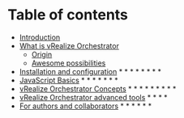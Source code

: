 # Table of contents

* [Introduction](README.md)
* [What is vRealize Orchestrator](what-is-vrealize-orchestrator.md)
  * [Origin](what-is-vrealize-orchestrator/origin.md)
  * [Awesome possibilities](what-is-vrealize-orchestrator/awesome-possibilities.md)
* [Installation and configuration](installation-and-configuration.md)
  *
  *
  *
  *
  *
  *
  *
  *
* [JavaScript Basics](javascript-basics.md)
  *
  *
  *
  *
  *
  *
  *
* [vRealize Orchestrator Concepts](vrealize-orchestrator-concepts.md)
  *
  *
  *
  *
  *
  *
  *
  *
  *
* [vRealize Orchestrator advanced tools](vrealize-orhcestrator-advanced-tools.md)
  *
  *
  *
  *
* [For authors and collaborators](for-authors-and-collaborators.md)
  *
  *
  *
  *
  *
  *
